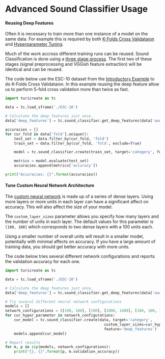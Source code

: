 # Advanced Sound Classifier Usage


#### Reusing Deep Features
Often it is necessary to train more than one instance of a model on the same data. For example this is required by both [K-Folds Cross Validataion](https://en.wikipedia.org/wiki/Cross-validation_(statistics)) and [Hyperparameter Tuning](https://en.wikipedia.org/wiki/Hyperparameter_optimization).

Much of the work accross different training runs can be reused. Sound Classification is done using a [three stage process](how-it-works.md). The first two of these stages (signal preprocessing and VGGish feature extraction) will be identical and can be reused.

The code below use the ESC-10 dataset from the [Introductory Example](./README.md#introductory-example) to do K-Folds Cross Validataion. In this example reusing the deep feature allow us to perform 5-fold cross validation more than twice as fast.
```python
import turicreate as tc

data = tc.load_sframe('./ESC-10')

# Calculate the deep features just once.
data['deep_features'] = tc.sound_classifier.get_deep_features(data['audio'])

accuracies = []
for cur_fold in data['fold'].unique():
    test_set = data.filter_by(cur_fold, 'fold')
    train_set = data.filter_by(cur_fold, 'fold', exclude=True)

    model = tc.sound_classifier.create(train_set, target='category', feature='deep_features')

    metrics = model.evaluate(test_set)
    accuracies.append(metrics['accuracy'])

print("Accuracies: {}".format(accuracies))
```


#### Tune Custom Neural Network Architecture
The [custom neural network](how-it-works.html#custom-neural-network-stage) is made up of a series of dense layers. Using more layers or more units in each layer can have a significant affect on accuracy. This will also affect the size of your model.

The `custom_layer_sizes` parameter allows you specify how many layers and the number of units in each layer. The default values for this parameter is `[100, 100]` which corresponds to two dense layers with a 100 units each.

Using a smaller number of overall units will result in a smaller model, potentially with minimal affects on accuracy. If you have a large amount of training data, you should get better accuracy with more units.

The code below tries several different network configurations and reports the validation accuracy for each one.
```python
import turicreate as tc

data = tc.load_sframe('./ESC-10')

# Calculate the deep features just once.
data['deep_features'] = tc.sound_classifier.get_deep_features(data['audio'])

# Try several different neural network configurations
models = []
network_configurations = ([100, 100], [100], [1000, 1000], [100, 100, 100])
for cur_hyper_parameter in network_configurations:
    cur_model = tc.sound_classifier.create(data, target='category',
                                             custom_layer_sizes=cur_hyper_parameter,
                                             feature='deep_features')
    models.append(cur_model)

# Report results
for m, p in zip(models, network_configurations):
    print("{}, {}".format(p, m.validation_accuracy))
```
